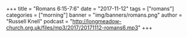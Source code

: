+++
title = "Romans 6:15-7:6"
date = "2017-11-12"
tags = ["romans"]
categories = ["morning"]
banner = "img/banners/romans.png"
author = "Russell Knell"
podcast = "http://longmeadow-church.org.uk/files/mp3/2017/20171112-romans6.mp3"
+++
